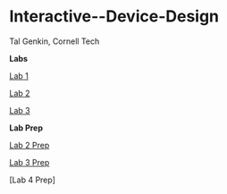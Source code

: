 # Interactive--Device-Design

Tal Genkin, Cornell Tech

**Labs**

[Lab 1](https://github.com/TalGenkin/IDD-Fa18-Lab1)

[Lab 2](https://github.com/TalGenkin/IDD-Fa18-Lab2)

[Lab 3](https://github.com/TalGenkin/IDD-Fa18-Lab3)

**Lab Prep**

[Lab 2 Prep](https://github.com/TalGenkin/Interactive--Device-Design/blob/master/Lab%202%20Prep.md)

[Lab 3 Prep](https://github.com/TalGenkin/Interactive--Device-Design/blob/master/Lab3Prep.md)

[Lab 4 Prep]

